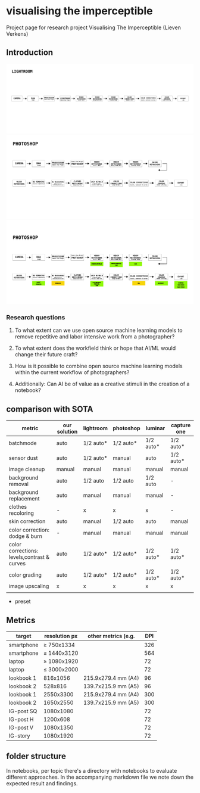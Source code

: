 # visualising the imperceptible

Project page for research project Visualising The Imperceptible (Lieven Verkens)

## Introduction

![lookbook](./images/Timeline_LB_Retouching_Lightroom.png)
![lookbook](./images/Timeline_LB_Retouching_Photoshop.png)
![flow](./images/Timeline_LookBook_Flow.png)

### Research questions

1. To what extent can we use open source machine learning models to remove repetitive and labor intensive work from a photographer?
2. To what extent does the workfield think or hope that AI/ML would change their future craft?
3. How is it possible to combine open source machine learning models within the current workflow of photographers?


4. Additionally: Can AI be of value as a creative stimuli in the creation of a notebook?

## comparison with SOTA

|metric|our solution|lightroom|photoshop|luminar|capture one|
|---|---|---|---|---|---|
|batchmode| auto | 1/2 auto* | 1/2 auto* | 1/2 auto* | 1/2 auto* |
|sensor dust| auto | 1/2 auto* | manual | auto | 1/2 auto* |
|image cleanup|manual| manual | manual | manual | manual |
|background removal| auto | 1/2 auto | 1/2 auto | 1/2 auto | - |
|background replacement| auto | manual | manual | manual | - |
|clothes recoloring |-| x | x | x | - |
|skin correction| auto | manual | 1/2 auto | auto | manual |
|color correction: dodge & burn|-| manual | manual | manual | manual |
|color corrections: levels,contrast & curves | auto | 1/2 auto* | 1/2 auto* | 1/2 auto* | 1/2 auto* |
|color grading| auto | 1/2 auto* | 1/2 auto* | 1/2 auto* | 1/2 auto* |
|image upscaling| x | x | x | x | x |
|||||||

 * preset



## Metrics

| target     | resolution px | other metrics (e.g. | DPI |  
| ---------- | ------------- | ------------------- | --- |
| smartphone | ≥ 750x1334    |                     | 326 |
| smartphone | ≤ 1440x3120   |                     | 564 |
| laptop     | ≥ 1080x1920   |                     | 72  |
| laptop     | ≤ 3000x2000   |                     | 72  |
| lookbook 1 | 816x1056      | 215.9x279.4 mm (A4) | 96  |
| lookbook 2 | 528x816       | 139.7x215.9 mm (A5) | 96  |
| lookbook 1 | 2550x3300     | 215.9x279.4 mm (A4) | 300 |
| lookbook 2 | 1650x2550     | 139.7x215.9 mm (A5) | 300 |
| IG-post SQ | 1080x1080     |                     | 72  |
| IG-post H  | 1200x608      |                     | 72  |
| IG-post V  | 1080x1350     |                     | 72  |
| IG-story   | 1080x1920     |                     | 72  |

## folder structure

In notebooks, per topic there's a directory with notebooks to evaluate different approaches. In the accompanying markdown file we note down the expected result and findings.
